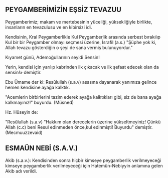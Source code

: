 ## PEYGAMBERİMİZİN EŞSİZ TEVAZUU

Peygamberimiz; makam ve mertebesinin yü­celiği, yüksekliğiyle birlikte, insanların en tevazulusu ve en kibirsizi idi.

Kendisinin, Kral Peygamberlikle Kul Peygamberlik arasında serbest bırakılıp Kul bir bir Peygamber olmayı seçmesi üzerine, İsrafil (a.s.) "Şüphe yok ki, Allah tevazu gösterdiğin o şeyi de sana vermiş bulunuyordur."

Kıyamet günü, Ademoğullarının seyidi Sensin!

Yerin, kendisi için yarılıp kabrinden ilk çı­kacak ve ilk şefaat edecek olan da sensin!» demiştir.

Ebu Ümame der ki: Resûlullah (s.a.v) asasına dayanarak yanımıza gelince hemen kendisine ayağa kalktık.

"Acemlerin birbirlerini tazim ederek ayağa kalktıkları gibi, siz de bana ayağa kalkmayınız!" buyurdu. (Müsned)

Hz. Hüseyin de:

"Resûlullah (s.a.v) "Hakkım olan derecelerin üzerine yükseltmeyiniz! Çünkü Allah (c.c) beni Resul edinmeden önce,kul edinmişti! Buyurdu" demiştir. (Mecmuuzzevaid)

## ESMAÜN NEBİ (S.A.V.)

Akib (s.a.v.): Kendisinden sonra hiçbir kimseye peygamberlik verilmeyeceği kimseye peygamberlik verilmeyeceği için Hatemün-Nebiyyin anlamına gelen Akib adı verildi.
